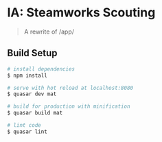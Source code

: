 # IA: Steamworks Scouting

> A rewrite of /app/

## Build Setup

``` bash
# install dependencies
$ npm install

# serve with hot reload at localhost:8080
$ quasar dev mat

# build for production with minification
$ quasar build mat

# lint code
$ quasar lint
```
